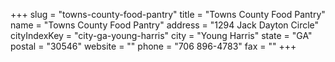 +++
slug = "towns-county-food-pantry"
title = "Towns County Food Pantry"
name = "Towns County Food Pantry"
address = "1294 Jack Dayton Circle"
cityIndexKey = "city-ga-young-harris"
city = "Young Harris"
state = "GA"
postal = "30546"
website = ""
phone = "706 896-4783"
fax = ""
+++
